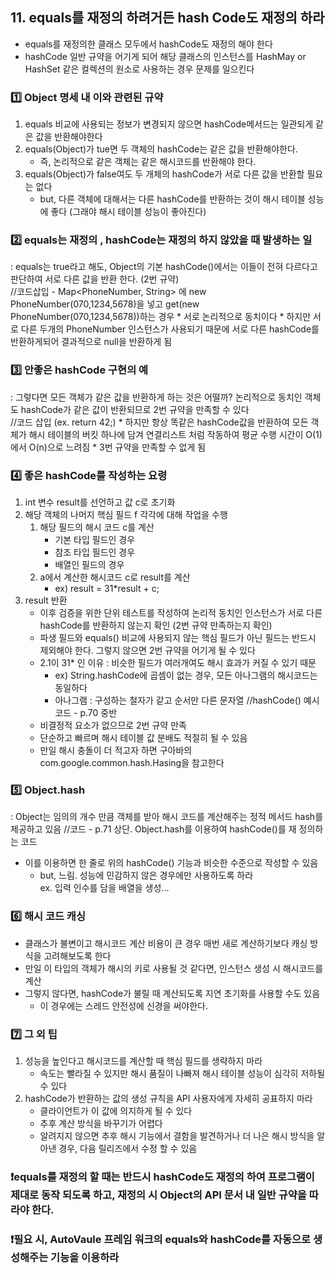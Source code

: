## 11. equals를 재정의 하려거든 hash Code도 재정의 하라
* equals를 재정의한 클래스 모두에서 hashCode도 재정의 해야 한다
* hashCode 일반 규약을 어기게 되어 해당 클래스의 인스턴스를 HashMay or HashSet 같은 컬렉션의 원소로 사용하는 경우 문제를 일으킨다
### 1️⃣ Object 명세 내 이와 관련된 규약
 1. equals 비교에 사용되는 정보가 변경되지 않으면 hashCode메서드는 일관되게 같은 값을 반환해야한다
 2. equals(Object)가 tue면 두 객체의 hashCode는 같은 값을 반환해야한다.
    * 즉, 논리적으로 같은 객체는 같은 해시코드를 반환해야 한다.
 3. equals(Object)가 false여도 두 개체의 hashCode가 서로 다른 값을 반환할 필요는 없다
    * but, 다른 객체에 대해서는 다른 hashCode를 반환하는 것이 해시 테이블 성능에 좋다 (그래야 해시 테이블 성능이 좋아진다)
### 2️⃣ equals는 재정의 , hashCode는 재정의 하지 않았을 때 발생하는 일
: equals는 true라고 해도, Object의 기본 hashCode()에서는 이들이 전혀 다르다고 판단하여 서로 다른 값을 반환 한다. (2번 규약) <br>
 //코드삽입 - Map<PhoneNumber, String> 에 new  PhoneNumber(070,1234,5678)을 넣고 get(new PhoneNumber(070,1234,5678))하는 경우
    * 서로 논리적으로 동치이다
    * 하지만 서로 다른 두개의 PhoneNumber 인스턴스가 사용되기 때문에 서로 다른 hashCode를 반환하게되어 결과적으로 null을 반환하게 됨
### 3️⃣ 안좋은 hashCode 구현의 예
: 그렇다면 모든 객체가 같은 값을 반환하게 하는 것은 어떨까? 논리적으로 동치인 객체도 hashCode가 같은 값이 반환되므로 2번 규약을 만족할 수 있다 <br>
 //코드 삽입 (ex. return 42;)
    * 하지만 항상 똑같은 hashCode값을 반환하여 모든 객체가 해시 테이블의 버킷 하나에 담겨 연결리스트 처럼 작동하여 평균 수행 시간이 O(1)에서 O(n)으로 느려짐
    * 3번 규약을 만족할 수 없게 됨
### 4️⃣ 좋은 hashCode를 작성하는 요령
1. int 변수 result를 선언하고 값 c로 초기화
2. 해당 객체의 나머지 핵심 필드 f 각각에 대해 작업을 수행
   1. 해당 필드의 해시 코드 c를 계산
      * 기본 타입 필드인 경우
      * 참조 타입 필드인 경우
      * 배열인 필드의 경우
   2. a에서 계산한 해시코드 c로 result를 계산
      * ex) result = 31*result + c;
3. result 반환
    * 이후 검증을 위한 단위 테스트를 작성하여 논리적 동치인 인스턴스가 서로 다른 hashCode를 반환하지 않는지 확인 (2번 규약 만족하는지 확인)
    * 파생 필드와 equals() 비교에 사용되지 않는 핵심 필드가 아닌 필드는 반드시 제외해야 한다. 그렇지 않으면 2번 규약을 어기게 될 수 있다
    * 2.1이 31* 인 이유 : 비슷한 필드가 여러개여도 해시 효과가 커질 수 있기 때문
        * ex) String.hashCode에 곱셈이 없는 경우, 모든 아나그램의 해시코드는 동일하다
        * 아나그램 : 구성하는 철자가 같고 순서만 다른 문자열
 //hashCode() 예시 코드 - p.70 중반
    * 비결정적 요소가 없으므로 2번 규약 만족
    * 단순하고 빠르며 해시 테이블 값 분배도 적절히 될 수 있음
    * 만일 해시 충돌이 더 적고자 하면 구아바의 com.google.common.hash.Hasing을 참고한다
### 5️⃣ Object.hash
: Object는 임의의 개수 만큼 객체를 받아 해시 코드를 계산해주는 정적 메서드 hash를 제공하고 있음
//코드 - p.71 상단. Object.hash를 이용하여 hashCode()를 재 정의하는 코드
* 이를 이용하면 한 줄로 위의 hashCode() 기능과 비슷한 수준으로 작성할 수 있음
  * but, 느림. 성능에 민감하지 않은 경우에만 사용하도록 하라 <br>
    ex. 입력 인수를 담을 배열을 생성...
### 6️⃣ 해시 코드 캐싱
* 클래스가 불변이고 해시코드 계산 비용이 큰 경우 매번 새로 계산하기보다 캐싱 방식을 고려해보도록 한다
* 만일 이 타입의 객체가 해시의 키로 사용될 것 같다면, 인스턴스 생성 시 해시코드를 계산
* 그렇지 않다면, hashCode가 불릴 때 계산되도록 지연 초기화를 사용할 수도 있음
  * 이 경우에는 스레드 안전성에 신경을 써야한다.
### 7️⃣ 그 외 팁
1. 성능을 높인다고 해시코드를 계산할 때 핵심 필드를 생략하지 마라
    * 속도는 빨라질 수 있지만 해시 품질이 나빠져 해시 테이블 성능이 심각히 저하될 수 있다
2. hashCode가 반환하는 값의 생성 규칙을 API 사용자에게 자세히 공표하지 마라
    * 클라이언트가 이 값에 의지하게 될 수 있다
    * 추후 계산 방식을 바꾸기가 어렵다
    * 알려지지 않으면 추후 해시 기능에서 결함을 발견하거나 더 나은 해시 방식을 알아낸 경우, 다음 릴리즈에서 수정 할 수 있음
### ❗equals를 재정의 할 때는 반드시 hashCode도 재정의 하여 프로그램이 제대로 동작 되도록 하고, 재정의 시 Object의 API 문서 내 일반 규약을 따라야 한다. 
### ❗필요 시, AutoVaule 프레임 워크의 equals와 hashCode를 자동으로 생성해주는 기능을 이용하라
